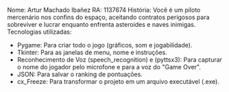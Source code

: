 Nome: Artur Machado Ibañez
RA: 1137674
História: Você é um piloto mercenário nos confins do espaço, aceitando contratos perigosos para sobreviver e lucrar enquanto enfrenta asteroides e naves inimigas.
Tecnologias utilizadas: 
- Pygame: Para criar todo o jogo (gráficos, som e jogabilidade).
- Tkinter: Para as janelas de menu, nome e instruções.
- Reconhecimento de Voz (speech_recognition) e (pyttsx3): Para capturar o nome do jogador pelo microfone e para a voz do "Game Over".
- JSON: Para salvar o ranking de pontuações.
- cx_Freeze: Para transformar o projeto em um arquivo executável (.exe).
